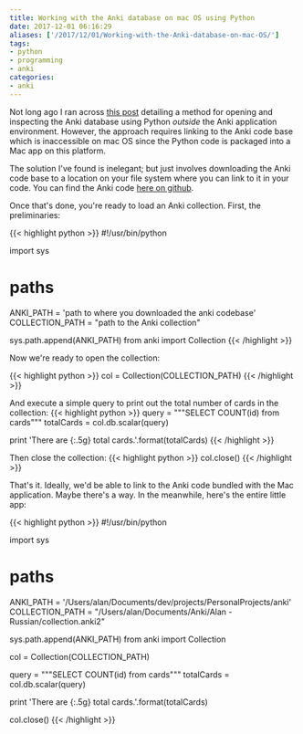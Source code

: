 ```yaml
---
title: Working with the Anki database on mac OS using Python
date: 2017-12-01 06:16:29
aliases: ['/2017/12/01/Working-with-the-Anki-database-on-mac-OS/']
tags:
- python
- programming
- anki
categories:
- anki
---
```

Not long ago I ran across [this post](https://eshapard.github.io/anki/) detailing a method for opening and inspecting the Anki database using Python _outside_ the Anki application environment. However, the approach requires linking to the Anki code base which is inaccessible on mac OS since the Python code is packaged into a Mac app on this platform.

The solution I've found is inelegant; but just involves downloading the Anki code base to a location on your file system where you can link to it in your code. You can find the Anki code [here on github](https://github.com/dae/anki/).

Once that's done, you're ready to load an Anki collection. First, the preliminaries:

{{< highlight python >}}
#!/usr/bin/python

import sys

#   paths
ANKI_PATH = 'path to where you downloaded the anki codebase'
COLLECTION_PATH = "path to the Anki collection"

sys.path.append(ANKI_PATH)
from anki import Collection
{{< /highlight >}}

Now we're ready to open the collection:

{{< highlight python >}}
col = Collection(COLLECTION_PATH)
{{< /highlight >}}

And execute a simple query to print out the total number of cards in the collection:
{{< highlight python >}}
query = """SELECT COUNT(id) from cards"""
totalCards = col.db.scalar(query)

print 'There are {:.5g} total cards.'.format(totalCards)
{{< /highlight >}}

Then close the collection:
{{< highlight python >}}
col.close()
{{< /highlight >}}

That's it. Ideally, we'd be able to link to the Anki code bundled with the Mac application. Maybe there's a way. In the meanwhile, here's the entire little app:

{{< highlight python >}}
#!/usr/bin/python

import sys

#   paths
ANKI_PATH = '/Users/alan/Documents/dev/projects/PersonalProjects/anki'
COLLECTION_PATH = "/Users/alan/Documents/Anki/Alan - Russian/collection.anki2"

sys.path.append(ANKI_PATH)
from anki import Collection

col = Collection(COLLECTION_PATH)

query = """SELECT COUNT(id) from cards"""
totalCards = col.db.scalar(query)

print 'There are {:.5g} total cards.'.format(totalCards)

col.close()
{{< /highlight >}}
